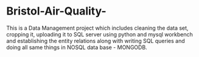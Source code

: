 # Bristol-Air-Quality-
This is a Data Management project which includes cleaning the data set, cropping it, uploading it to SQL server using python and mysql workbench and establishing the entity relations along with writing SQL queries and doing all same things in NOSQL data base - MONGODB.
